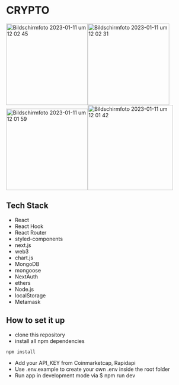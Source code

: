 # CRYPTO

<img width="220" alt="Bildschirmfoto 2023-01-11 um 12 02 45" src="https://user-images.githubusercontent.com/110241401/211790470-b1f235fc-afa5-418d-bd27-71548d45893e.png"><img width="220" alt="Bildschirmfoto 2023-01-11 um 12 02 31" src="https://user-images.githubusercontent.com/110241401/211790517-579131c7-771b-4dda-8681-ccb62cde05e3.png"><img width="220" alt="Bildschirmfoto 2023-01-11 um 12 01 59" src="https://user-images.githubusercontent.com/110241401/211790588-c4a72744-c864-4629-9ffc-9f94df512528.png"><img width="230" alt="Bildschirmfoto 2023-01-11 um 12 01 42" src="https://user-images.githubusercontent.com/110241401/211790652-ab546f6b-94f3-4e45-aaed-6c8442e6fd16.png">

## Tech Stack
- React
- React Hook
- React Router
- styled-components
- next.js
- web3
- chart.js
- MongoDB
- mongoose
- NextAuth
- ethers
- Node.js
- localStorage
- Metamask


## How to set it up
- clone this repository
- install all npm dependencies
```
npm install
```
- Add your API_KEY from Coinmarketcap, Rapidapi
- Use .env.example to create your own .env inside the root folder
- Run app in development mode via $ npm run dev







